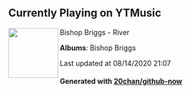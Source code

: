 ## Currently Playing on YTMusic

[<img align="left" width="100" src="https://lh3.googleusercontent.com/igQY2TFgzpk5K8mHQB3VKJtJ00LKrvVrfFnycWz32IRqRqffGCiyA-_FmB0R-OhTMgaCy5PTx-tYImZB">](https://music.youtube.com/channel/UCqcu4xFW9T7kYSll5ch7pvQ)

Bishop Briggs - River

**Albums**: Bishop Briggs

Last updated at 08/14/2020 21:07

#### Generated with [20chan/github-now](https://github.com/20chan/github-now)


<!--
**20chan/20chan** is a ✨ _special_ ✨ repository because its `README.md` (this file) appears on your GitHub profile.

Here are some ideas to get you started:

- 🔭 I’m currently working on ...
- 🌱 I’m currently learning ...
- 👯 I’m looking to collaborate on ...
- 🤔 I’m looking for help with ...
- 💬 Ask me about ...
- 📫 How to reach me: ...
- 😄 Pronouns: ...
- ⚡ Fun fact: ...
-->
